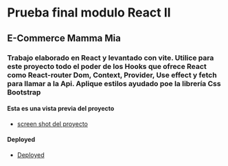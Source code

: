 # Prueba final modulo React II

## E-Commerce Mamma Mia

### Trabajo elaborado en React y levantado con vite. Utilice para este proyecto todo el poder de los Hooks que ofrece React como React-router Dom, Context, Provider, Use effect y fetch para llamar a la Api. Aplique estilos ayudado poe la librería Css Bootstrap  

#### Esta es una vista previa del proyecto

- [screen shot del proyecto](https://firebasestorage.googleapis.com/v0/b/login-huellitas.appspot.com/o/mamma_mia_pizzeria.png?alt=media&token=c4524af0-ae36-440b-aa89-599dd3aa4867)

#### Deployed

- [Deployed](https://jovial-pegasus-7601ec.netlify.app/)
